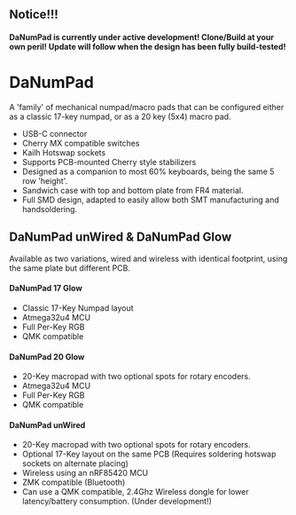 ## Notice!!! 
#### DaNumPad is currently under active development! Clone/Build at your own peril! Update will follow when the design has been fully build-tested!

# DaNumPad
A 'family' of mechanical numpad/macro pads that can be configured either as a classic 17-key numpad, or as a 20 key (5x4) macro pad.

- USB-C connector
- Cherry MX compatible switches
- Kailh Hotswap sockets
- Supports PCB-mounted Cherry style stabilizers
- Designed as a companion to most 60% keyboards, being the same 5 row 'height'.
- Sandwich case with top and bottom plate from FR4 material.
- Full SMD design, adapted to easily allow both SMT manufacturing and handsoldering.

## DaNumPad unWired & DaNumPad Glow
Available as two variations, wired and wireless with identical footprint, using the same plate but different PCB.

#### DaNumPad 17 Glow
- Classic 17-Key Numpad layout
- Atmega32u4 MCU
- Full Per-Key RGB
- QMK compatible

#### DaNumPad 20 Glow
- 20-Key macropad with two optional spots for rotary encoders.
- Atmega32u4 MCU
- Full Per-Key RGB
- QMK compatible

#### DaNumPad unWired
- 20-Key macropad with two optional spots for rotary encoders.
- Optional 17-Key layout on the same PCB (Requires soldering hotswap sockets on alternate placing)
- Wireless using an nRF85420 MCU
- ZMK compatible (Bluetooth)
- Can use a QMK compatible, 2.4Ghz Wireless dongle for lower latency/battery consumption. (Under development!)

